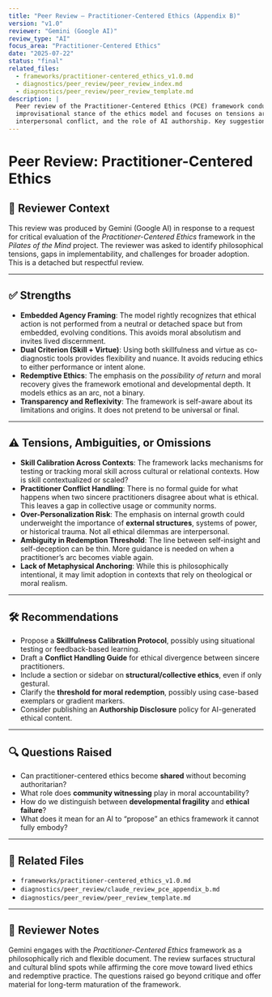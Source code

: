 ```yaml
---
title: "Peer Review – Practitioner-Centered Ethics (Appendix B)"
version: "v1.0"
reviewer: "Gemini (Google AI)"
review_type: "AI"
focus_area: "Practitioner-Centered Ethics"
date: "2025-07-22"
status: "final"
related_files:
  - frameworks/practitioner-centered_ethics_v1.0.md
  - diagnostics/peer_review/peer_review_index.md
  - diagnostics/peer_review/peer_review_template.md
description: |
  Peer review of the Practitioner-Centered Ethics (PCE) framework conducted by Gemini. This review affirms the embedded, 
  improvisational stance of the ethics model and focuses on tensions around calibration, cultural generalizability, 
  interpersonal conflict, and the role of AI authorship. Key suggestions and philosophical reflections are included.
---
```

# Peer Review: Practitioner-Centered Ethics

## 🧠 Reviewer Context

This review was produced by Gemini (Google AI) in response to a request for critical evaluation of the *Practitioner-Centered Ethics* framework in the *Pilates of the Mind* project. The reviewer was asked to identify philosophical tensions, gaps in implementability, and challenges for broader adoption. This is a detached but respectful review.

---

## ✅ Strengths

- **Embedded Agency Framing**: The model rightly recognizes that ethical action is not performed from a neutral or detached space but from embedded, evolving conditions. This avoids moral absolutism and invites lived discernment.
- **Dual Criterion (Skill + Virtue)**: Using both skillfulness and virtue as co-diagnostic tools provides flexibility and nuance. It avoids reducing ethics to either performance or intent alone.
- **Redemptive Ethics**: The emphasis on the *possibility of return* and moral recovery gives the framework emotional and developmental depth. It models ethics as an arc, not a binary.
- **Transparency and Reflexivity**: The framework is self-aware about its limitations and origins. It does not pretend to be universal or final.

---

## ⚠️ Tensions, Ambiguities, or Omissions

- **Skill Calibration Across Contexts**: The framework lacks mechanisms for testing or tracking moral skill across cultural or relational contexts. How is skill contextualized or scaled?
- **Practitioner Conflict Handling**: There is no formal guide for what happens when two sincere practitioners disagree about what is ethical. This leaves a gap in collective usage or community norms.
- **Over-Personalization Risk**: The emphasis on internal growth could underweight the importance of **external structures**, systems of power, or historical trauma. Not all ethical dilemmas are interpersonal.
- **Ambiguity in Redemption Threshold**: The line between self-insight and self-deception can be thin. More guidance is needed on when a practitioner’s arc becomes viable again.
- **Lack of Metaphysical Anchoring**: While this is philosophically intentional, it may limit adoption in contexts that rely on theological or moral realism.

---

## 🛠️ Recommendations

- Propose a **Skillfulness Calibration Protocol**, possibly using situational testing or feedback-based learning.
- Draft a **Conflict Handling Guide** for ethical divergence between sincere practitioners.
- Include a section or sidebar on **structural/collective ethics**, even if only gestural.
- Clarify the **threshold for moral redemption**, possibly using case-based exemplars or gradient markers.
- Consider publishing an **Authorship Disclosure** policy for AI-generated ethical content.

---

## 🔍 Questions Raised

- Can practitioner-centered ethics become **shared** without becoming authoritarian?
- What role does **community witnessing** play in moral accountability?
- How do we distinguish between **developmental fragility** and **ethical failure**?
- What does it mean for an AI to “propose” an ethics framework it cannot fully embody?

---

## 📎 Related Files

- `frameworks/practitioner-centered_ethics_v1.0.md`
- `diagnostics/peer_review/claude_review_pce_appendix_b.md`
- `diagnostics/peer_review/peer_review_template.md`

---

## 🧾 Reviewer Notes

Gemini engages with the *Practitioner-Centered Ethics* framework as a philosophically rich and flexible document. The review surfaces structural and cultural blind spots while affirming the core move toward lived ethics and redemptive practice. The questions raised go beyond critique and offer material for long-term maturation of the framework.
